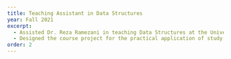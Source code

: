 ```yaml
---
title: Teaching Assistant in Data Structures
year: Fall 2021
excerpt:
  - Assisted Dr. Reza Ramezani in teaching Data Structures at the University of Isfahan
  - Designed the course project for the practical application of study materials
order: 2
---
```

